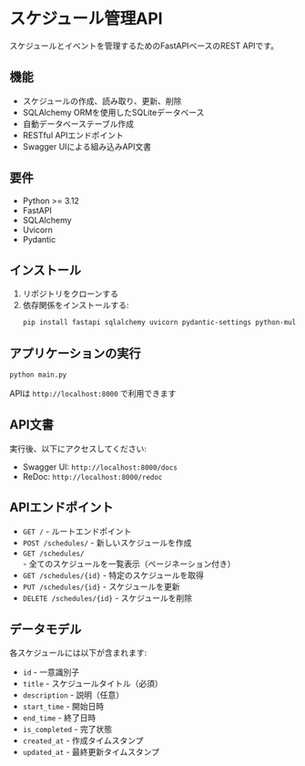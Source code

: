 # スケジュール管理API

スケジュールとイベントを管理するためのFastAPIベースのREST APIです。

## 機能

- スケジュールの作成、読み取り、更新、削除
- SQLAlchemy ORMを使用したSQLiteデータベース
- 自動データベーステーブル作成
- RESTful APIエンドポイント
- Swagger UIによる組み込みAPI文書

## 要件

- Python >= 3.12
- FastAPI
- SQLAlchemy
- Uvicorn
- Pydantic

## インストール

1. リポジトリをクローンする
2. 依存関係をインストールする:
   ```bash
   pip install fastapi sqlalchemy uvicorn pydantic-settings python-multipart
   ```

## アプリケーションの実行

```bash
python main.py
```

APIは `http://localhost:8000` で利用できます

## API文書

実行後、以下にアクセスしてください:
- Swagger UI: `http://localhost:8000/docs`
- ReDoc: `http://localhost:8000/redoc`

## APIエンドポイント

- `GET /` - ルートエンドポイント
- `POST /schedules/` - 新しいスケジュールを作成
- `GET /schedules/` - 全てのスケジュールを一覧表示（ページネーション付き）
- `GET /schedules/{id}` - 特定のスケジュールを取得
- `PUT /schedules/{id}` - スケジュールを更新
- `DELETE /schedules/{id}` - スケジュールを削除

## データモデル

各スケジュールには以下が含まれます:
- `id` - 一意識別子
- `title` - スケジュールタイトル（必須）
- `description` - 説明（任意）
- `start_time` - 開始日時
- `end_time` - 終了日時
- `is_completed` - 完了状態
- `created_at` - 作成タイムスタンプ
- `updated_at` - 最終更新タイムスタンプ
